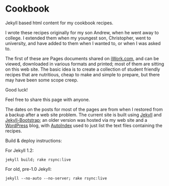 Cookbook
========

Jekyll based html content for my cookbook recipes.

I wrote these recipes originally for my son Andrew, when he went away to college.  I extended them when my youngest son, Christopher, went to university, and have added to them when I wanted to, or when I was asked to.

The first of these are Pages documents shared on [iWork.com](http://iwork.com), and can be viewed, downloaded in various formats and printed; most of them are sitting on this web site. The basic idea is to create a collection of student friendly recipes that are nutritious, cheap to make and simple to prepare, but there may have been some scope creep.

Good luck!

Feel free to share this page with anyone.

The dates on the posts for most of the pages are from when I restored from a backup after a web site problem.  The current site is built using [Jekyll](http://jekyllrb.com/) and [Jekyll-Bootstrap](http://jekyllbootstrap.com/); an older version was hosted via my web site and a [WordPress](http://wordpress.org) blog, with [AutoIndex](http://autoindex.sourceforge.net/) used to just list the text files containing the recipes.

Build & deploy instructions:

For Jekyll 1.2:

    jekyll build; rake rsync:live

For old, pre-1.0 Jekyll:

    jekyll --no-auto --no-server; rake rsync:live
